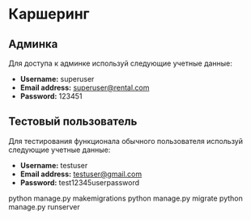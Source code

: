 # Каршеринг

## Админка
Для доступа к админке используй следующие учетные данные:
- **Username:** superuser
- **Email address:** superuser@rental.com
- **Password:** 123451

## Тестовый пользователь
Для тестирования функционала обычного пользователя используй следующие учетные данные:
- **Username:** testuser
- **Email address:** testuser@gmail.com
- **Password:** test12345userpassword

<!-- Запуск сервера -->
python manage.py makemigrations
python manage.py migrate
python manage.py runserver
```
